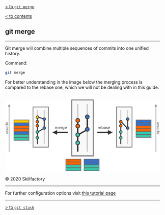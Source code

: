 [< to `git merge`](./2.3_merge.md)

[< to contents](/readme.md)

## **git merge**

---

Git merge will combine multiple sequences of commits into one unified history.

Command:

```bash =
git merge 
```

For better understanding in the image below the merging process is compared to the rebase one, which we will not be dealing with in this guide. 
<br></br>

![](/assets/mergeVSrebase.png)

© 2020 Skillfactory

---

For further configuration options visit [this tutorial page][2.3.1]

[2.3.1]: https://www.atlassian.com/git/tutorials/using-branches/git-merge "Atlassian tutorial"

---

[> to `git stash`](./2.4_stash.md)